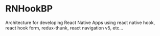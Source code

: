 # RNHookBP
Architecture for developing React Native Apps using react native hook, react hook form, redux-thunk, react navigation v5, etc... 
